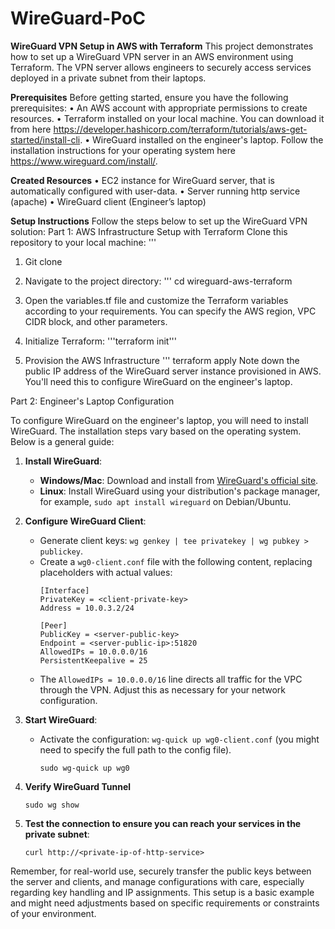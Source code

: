 # WireGuard-PoC
**WireGuard VPN Setup in AWS with Terraform**
This project demonstrates how to set up a WireGuard VPN server in an AWS environment using Terraform. The VPN server allows engineers to securely access services deployed in a private subnet from their laptops.

**Prerequisites**
Before getting started, ensure you have the following prerequisites:
•	An AWS account with appropriate permissions to create resources.
•	Terraform installed on your local machine. You can download it from here https://developer.hashicorp.com/terraform/tutorials/aws-get-started/install-cli. 
•	WireGuard installed on the engineer's laptop. Follow the installation instructions for your operating system here https://www.wireguard.com/install/.

**Created Resources**
•	EC2 instance for WireGuard server, that is automatically configured with user-data.
•	Server running http service (apache)
•	WireGuard client (Engineer’s laptop)

**Setup Instructions**
Follow the steps below to set up the WireGuard VPN solution:
Part 1: AWS Infrastructure Setup with Terraform
Clone this repository to your local machine:
'''
1) Git clone <repository-url>

2) Navigate to the project directory:
'''
cd wireguard-aws-terraform

4) Open the variables.tf file and customize the Terraform variables according to your requirements. You can specify the AWS region, VPC CIDR block, and other parameters.

5) Initialize Terraform:
   '''terraform init'''
6) Provision the AWS Infrastructure
   '''
   terraform apply
Note down the public IP address of the WireGuard server instance provisioned in AWS. You'll need this to configure WireGuard on the engineer's laptop.

Part 2: Engineer's Laptop Configuration

To configure WireGuard on the engineer's laptop, you will need to install WireGuard. The installation steps vary based on the operating system. Below is a general guide:

1. **Install WireGuard**:
   - **Windows/Mac**: Download and install from [WireGuard's official site](https://www.wireguard.com/install/).
   - **Linux**: Install WireGuard using your distribution's package manager, for example, `sudo apt install wireguard` on Debian/Ubuntu.

2. **Configure WireGuard Client**:
   - Generate client keys: `wg genkey | tee privatekey | wg pubkey > publickey`.
   - Create a `wg0-client.conf` file with the following content, replacing placeholders with actual values:
     ```
     [Interface]
     PrivateKey = <client-private-key>
     Address = 10.0.3.2/24
     
     [Peer]
     PublicKey = <server-public-key>
     Endpoint = <server-public-ip>:51820
     AllowedIPs = 10.0.0.0/16
     PersistentKeepalive = 25
     ```
   - The `AllowedIPs = 10.0.0.0/16` line directs all traffic for the VPC through the VPN. Adjust this as necessary for your network configuration.

3. **Start WireGuard**:
   - Activate the configuration: `wg-quick up wg0-client.conf` (you might need to specify the full path to the config file).
     ```
     sudo wg-quick up wg0
     ```
4. **Verify WireGuard Tunnel**
   ```
   sudo wg show
   ```
5. **Test the connection to ensure you can reach your services in the private subnet**:
   ```
   curl http://<private-ip-of-http-service>
   ```

Remember, for real-world use, securely transfer the public keys between the server and clients, and manage configurations with care, especially regarding key handling and IP assignments. This setup is a basic example and might need adjustments based on specific requirements or constraints of your environment.


